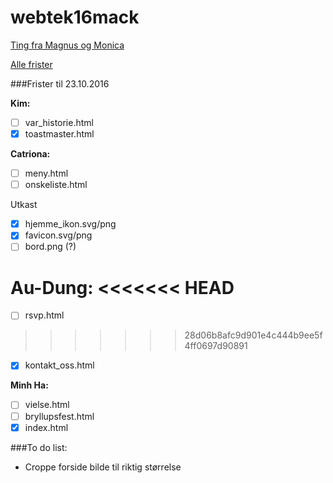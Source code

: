 # webtek16mack

[Ting fra Magnus og Monica](https://drive.google.com/drive/folders/0B9KfZs4uc66VS0t3eHZDT1Q2ZnM)

[Alle frister](https://docs.google.com/document/d/1bsnCHb3Hz70xM54buKW69KkVUNSBvf2dBQgLB12PSGI/edit?usp=sharing)

###Frister til 23.10.2016

**Kim:**
- [ ] var_historie.html
- [x] toastmaster.html

**Catriona:**
- [ ] meny.html
- [ ] onskeliste.html

Utkast
- [x] hjemme_ikon.svg/png
- [x] favicon.svg/png
- [ ] bord.png (?)

**Au-Dung:**
<<<<<<< HEAD
=======
- [ ] rsvp.html
>>>>>>> 28d06b8afc9d901e4c444b9ee5f4ff0697d90891
- [x] kontakt_oss.html

**Minh Ha:**
- [ ] vielse.html
- [ ] bryllupsfest.html
- [x] index.html

###To do list:
- Croppe forside bilde til riktig størrelse
